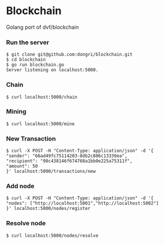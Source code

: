 
# Blockchain

Golang port of dvf/blockchain

### Run the server
```
$ git clone git@github.com:dongri/blockchain.git
$ cd blockchain
$ go run blockchain.go
Server listening on localhost:5000.

```

### Chain
```
$ curl localhost:5000/chain
```

### Mining
```
$ curl localhost:5000/mine
```

### New Transaction
```
$ curl -X POST -H "Content-Type: application/json" -d '{
"sender": "66ad49fc75114203-8db2c886c13339ea",
"recipient": "98c438146f674768a1bb0e225a75311f",
"amount": 50
}' localhost:5000/transactions/new
```

### Add node
```
$ curl -X POST -H "Content-Type: application/json" -d '{
"nodes": ["http://localhost:5001","http://localhost:5002"]
}' localhost:5000/nodes/register
```

### Resolve node
```
$ curl localhost:5000/nodes/resolve 
```
